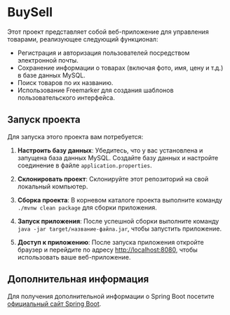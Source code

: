 # BuySell

Этот проект представляет собой веб-приложение для управления товарами, реализующее следующий функционал:

- Регистрация и авторизация пользователей посредством электронной почты.
- Сохранение информации о товарах (включая фото, имя, цену и т.д.) в базе данных MySQL.
- Поиск товаров по их названию.
- Использование Freemarker для создания шаблонов пользовательского интерфейса.

## Запуск проекта

Для запуска этого проекта вам потребуется:

1. **Настроить базу данных**: Убедитесь, что у вас установлена и запущена база данных MySQL. Создайте базу данных и настройте соединение в файле `application.properties`.

2. **Склонировать проект**: Склонируйте этот репозиторий на свой локальный компьютер.

3. **Сборка проекта**: В корневом каталоге проекта выполните команду `./mvnw clean package` для сборки приложения.

4. **Запуск приложения**: После успешной сборки выполните команду `java -jar target/название-файла.jar`, чтобы запустить приложение.

5. **Доступ к приложению**: После запуска приложения откройте браузер и перейдите по адресу [http://localhost:8080](http://localhost:8080), чтобы использовать ваше веб-приложение.

## Дополнительная информация

Для получения дополнительной информации о Spring Boot посетите [официальный сайт Spring Boot](https://spring.io/projects/spring-boot).

